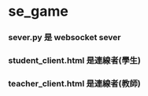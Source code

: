 # se_game
### sever.py 是 websocket sever
### student_client.html 是連線者(學生)
### teacher_client.html 是連線者(教師)

